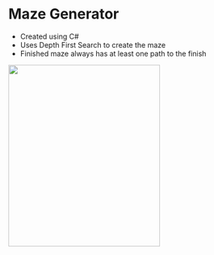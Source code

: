 # Maze Generator

- Created using C#
- Uses Depth First Search to create the maze
- Finished maze always has at least one path to the finish

<img src="https://media.giphy.com/media/YSZ1p77IgrnUXgCPbo/giphy.gif" width="300" height="360" />

 
